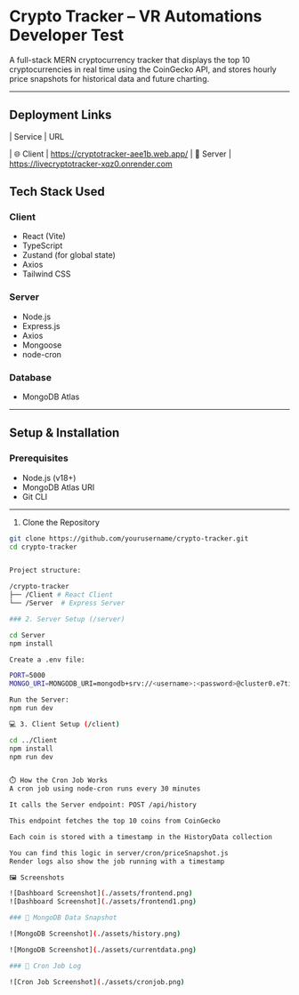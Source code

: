 #  Crypto Tracker – VR Automations Developer Test

A full-stack MERN cryptocurrency tracker that displays the top 10 cryptocurrencies in real time using the CoinGecko API, and stores hourly price snapshots for historical data and future charting.

---
##  Deployment Links
| Service     | URL                                                                                  

| 🌐 Client | https://cryptotracker-aee1b.web.app/ 
| 🔌 Server  | https://livecryptotracker-xqz0.onrender.com   


##  Tech Stack Used

###  Client
- React (Vite)
- TypeScript
- Zustand (for global state)
- Axios
- Tailwind CSS

###  Server
- Node.js
- Express.js
- Axios
- Mongoose
- node-cron

###  Database
- MongoDB Atlas

---

##  Setup & Installation

###  Prerequisites
- Node.js (v18+)
- MongoDB Atlas URI
- Git CLI

---

 1. Clone the Repository

```bash
git clone https://github.com/yourusername/crypto-tracker.git
cd crypto-tracker


Project structure:

/crypto-tracker
├── /Client # React Client
└── /Server  # Express Server

### 2. Server Setup (/server)

cd Server
npm install

Create a .env file:

PORT=5000
MONGO_URI=MONGODB_URI=mongodb+srv://<username>:<password>@cluster0.e7tifv9.mongodb.net/crypto-tracker?retryWrites=true&w=majority&appName=Cluster0

Run the Server:
npm run dev

💻 3. Client Setup (/client)

cd ../Client
npm install
npm run dev


⏱️ How the Cron Job Works
A cron job using node-cron runs every 30 minutes

It calls the Server endpoint: POST /api/history

This endpoint fetches the top 10 coins from CoinGecko

Each coin is stored with a timestamp in the HistoryData collection

You can find this logic in server/cron/priceSnapshot.js
Render logs also show the job running with a timestamp

🖼️ Screenshots

![Dashboard Screenshot](./assets/frontend.png)
![Dashboard Screenshot](./assets/frontend1.png)

### 📁 MongoDB Data Snapshot

![MongoDB Screenshot](./assets/history.png)

![MongoDB Screenshot](./assets/currentdata.png)

### 🔁 Cron Job Log

![Cron Job Screenshot](./assets/cronjob.png)
